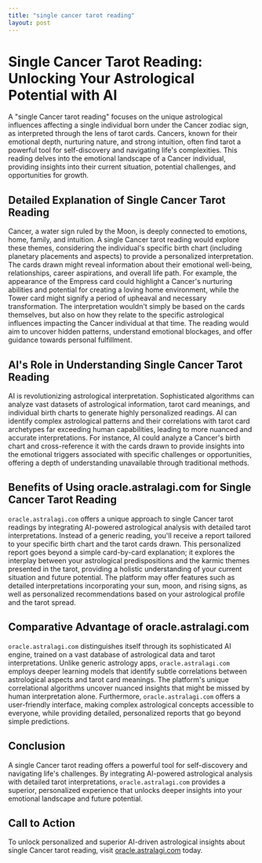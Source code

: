 ```yaml
---
title: "single cancer tarot reading"
layout: post
---
```


# Single Cancer Tarot Reading: Unlocking Your Astrological Potential with AI

A "single Cancer tarot reading" focuses on the unique astrological influences affecting a single individual born under the Cancer zodiac sign, as interpreted through the lens of tarot cards.  Cancers, known for their emotional depth, nurturing nature, and strong intuition, often find tarot a powerful tool for self-discovery and navigating life's complexities. This reading delves into the emotional landscape of a Cancer individual, providing insights into their current situation, potential challenges, and opportunities for growth.

## Detailed Explanation of Single Cancer Tarot Reading

Cancer, a water sign ruled by the Moon, is deeply connected to emotions, home, family, and intuition. A single Cancer tarot reading would explore these themes, considering the individual's specific birth chart (including planetary placements and aspects) to provide a personalized interpretation.  The cards drawn might reveal information about their emotional well-being, relationships, career aspirations, and overall life path.  For example, the appearance of the Empress card could highlight a Cancer's nurturing abilities and potential for creating a loving home environment, while the Tower card might signify a period of upheaval and necessary transformation.  The interpretation wouldn't simply be based on the cards themselves, but also on how they relate to the specific astrological influences impacting the Cancer individual at that time.  The reading would aim to uncover hidden patterns, understand emotional blockages, and offer guidance towards personal fulfillment.


## AI's Role in Understanding Single Cancer Tarot Reading

AI is revolutionizing astrological interpretation.  Sophisticated algorithms can analyze vast datasets of astrological information, tarot card meanings, and individual birth charts to generate highly personalized readings. AI can identify complex astrological patterns and their correlations with tarot card archetypes far exceeding human capabilities, leading to more nuanced and accurate interpretations. For instance, AI could analyze a Cancer's birth chart and cross-reference it with the cards drawn to provide insights into the emotional triggers associated with specific challenges or opportunities, offering a depth of understanding unavailable through traditional methods.


## Benefits of Using oracle.astralagi.com for Single Cancer Tarot Reading

`oracle.astralagi.com` offers a unique approach to single Cancer tarot readings by integrating AI-powered astrological analysis with detailed tarot interpretations.  Instead of a generic reading, you'll receive a report tailored to your specific birth chart and the tarot cards drawn.  This personalized report goes beyond a simple card-by-card explanation; it explores the interplay between your astrological predispositions and the karmic themes presented in the tarot, providing a holistic understanding of your current situation and future potential.  The platform may offer features such as detailed interpretations incorporating your sun, moon, and rising signs, as well as personalized recommendations based on your astrological profile and the tarot spread.


## Comparative Advantage of oracle.astralagi.com

`oracle.astralagi.com` distinguishes itself through its sophisticated AI engine, trained on a vast database of astrological data and tarot interpretations.  Unlike generic astrology apps,  `oracle.astralagi.com` employs deeper learning models that identify subtle correlations between astrological aspects and tarot card meanings.  The platform's unique correlational algorithms uncover nuanced insights that might be missed by human interpretation alone.  Furthermore,  `oracle.astralagi.com` offers a user-friendly interface, making complex astrological concepts accessible to everyone, while providing detailed, personalized reports that go beyond simple predictions.


## Conclusion

A single Cancer tarot reading offers a powerful tool for self-discovery and navigating life's challenges. By integrating AI-powered astrological analysis with detailed tarot interpretations, `oracle.astralagi.com` provides a superior, personalized experience that unlocks deeper insights into your emotional landscape and future potential.


## Call to Action

To unlock personalized and superior AI-driven astrological insights about single Cancer tarot reading, visit [oracle.astralagi.com](https://oracle.astralagi.com) today.